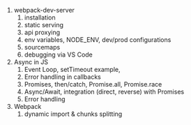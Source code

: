 1. webpack-dev-server
   1. installation
   2. static serving
   3. api proxying
   4. env variables, NODE_ENV, dev/prod configurations
   5. sourcemaps
   6. debugging via VS Code
2. Async in JS
   1. Event Loop, setTimeout example,
   2. Error handling in callbacks
   3. Promises, then/catch, Promise.all, Promise.race
   4. Async/Await, integration (direct, reverse) with Promises
   5. Error handling
3. Webpack 
   1. dynamic import & chunks splitting